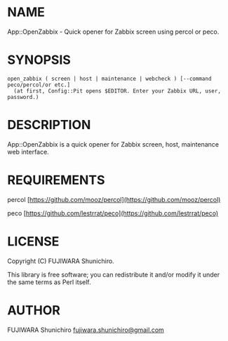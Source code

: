 # NAME

App::OpenZabbix - Quick opener for Zabbix screen using percol or peco.

# SYNOPSIS

    open_zabbix ( screen | host | maintenance | webcheck ) [--command peco/percol/or etc.]
      (at first, Config::Pit opens $EDITOR. Enter your Zabbix URL, user, password.)

# DESCRIPTION

App::OpenZabbix is a quick opener for Zabbix screen, host, maintenance web interface.

# REQUIREMENTS

percol [https://github.com/mooz/percol](https://github.com/mooz/percol)

peco [https://github.com/lestrrat/peco](https://github.com/lestrrat/peco)

# LICENSE

Copyright (C) FUJIWARA Shunichiro.

This library is free software; you can redistribute it and/or modify
it under the same terms as Perl itself.

# AUTHOR

FUJIWARA Shunichiro <fujiwara.shunichiro@gmail.com>
